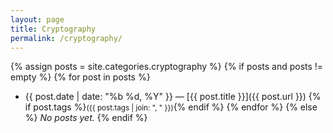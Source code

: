 ```yaml
---
layout: page
title: Cryptography
permalink: /cryptography/
---
```


{% assign posts = site.categories.cryptography %}
{% if posts and posts != empty %}
{% for post in posts %}
- {{ post.date | date: "%b %d, %Y" }} — [{{ post.title }}]({{ post.url }})
  {% if post.tags %}<small>({{ post.tags | join: ", " }})</small>{% endif %}
{% endfor %}
{% else %}
_No posts yet._
{% endif %}
